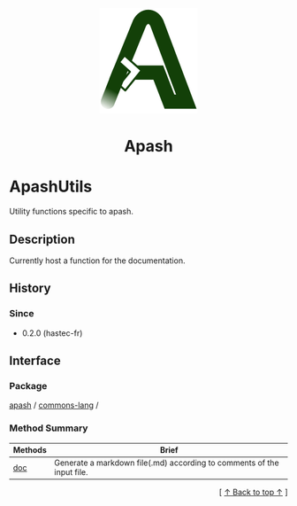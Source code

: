 
<div align='center' id='apash-top'>
  <a href='https://github.com/hastec-fr/apash'>
    <img alt='apash-logo' src='../../../../../assets/apash-logo.svg'/>
  </a>

  # Apash
</div>


 <!-- @class -->
# ApashUtils
Utility functions specific to apash.
## Description
   Currently host a function for the documentation.

## History
### Since
  * 0.2.0 (hastec-fr)

## Interface
### Package
<!-- apash.packageBegin -->
[apash](../../apash.md) / [commons-lang](../commons-lang.md) / 
<!-- apash.packageEnd -->
 
### Method Summary
<!-- apash.summaryTableBegin -->
| Methods                  | Brief                                 |
|--------------------------|---------------------------------------|
|[doc](ApashUtils/doc.md)|Generate a markdown file(.md) according to comments of the input file.|
<!-- apash.summaryTableEnd -->

  <div align='right'>[ <a href='#apash-top'>↑ Back to top ↑</a> ]</div>

